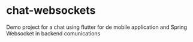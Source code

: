 # chat-websockets
Demo project for a chat using flutter for de mobile application and Spring Websocket in backend comunications
